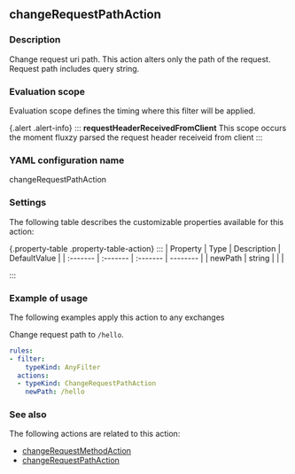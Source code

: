 ## changeRequestPathAction

### Description

Change request uri path. This action alters only the path of the request. Request path includes query string.

### Evaluation scope

Evaluation scope defines the timing where this filter will be applied. 

{.alert .alert-info}
:::
**requestHeaderReceivedFromClient** This scope occurs the moment fluxzy parsed the request header receiveid from client
:::

### YAML configuration name

changeRequestPathAction

### Settings

The following table describes the customizable properties available for this action: 

{.property-table .property-table-action}
:::
| Property | Type | Description | DefaultValue |
| :------- | :------- | :------- | -------- |
| newPath | string |  |  |

:::
### Example of usage

The following examples apply this action to any exchanges

Change request path to `/hello`.

```yaml
rules:
- filter:
    typeKind: AnyFilter
  actions:
  - typeKind: ChangeRequestPathAction
    newPath: /hello
```



### See also

The following actions are related to this action: 

 - [changeRequestMethodAction](changeRequestMethodAction)
 - [changeRequestPathAction](changeRequestPathAction)

